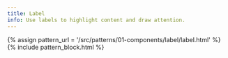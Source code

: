 ```yaml
---
title: Label
info: Use labels to highlight content and draw attention.
---
```

{% assign pattern_url = '/src/patterns/01-components/label/label.html' %}
{% include pattern_block.html %}